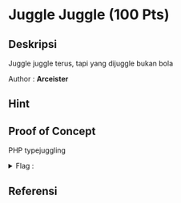 # Juggle Juggle (100 Pts)

## Deskripsi
Juggle juggle terus, tapi yang dijuggle bukan bola

Author : **Arceister**

## Hint 

## Proof of Concept

PHP typejuggling

<details>
<summary>Flag : </summary>
	hology4{eZ_jUg61inG_in1_m4salAh_uD4h_S3rinG}
</details>

## Referensi

